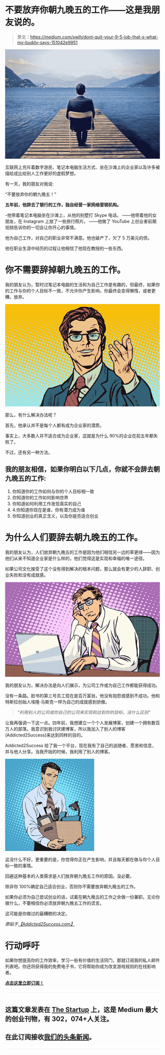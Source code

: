 # 不要放弃你朝九晚五的工作——这是我朋友说的。

> 原文：<https://medium.com/swlh/dont-quit-your-9-5-job-that-s-what-my-buddy-says-151042e9951>

![](img/b127d29db26dfa9d6403c7fe860a6e82.png)

互联网上充斥着数字游民、笔记本电脑生活方式、坐在沙滩上的企业家以及许多被描绘成比给别人工作更好的虚假梦想。

有一天，我的朋友对我说:

“不要放弃你的朝九晚五！”

**五年前，他辞去了银行的工作，独自经营一家网络营销机构。**

-他带着笔记本电脑坐在沙滩上，从他的别墅打 Skype 电话。
——他带着他的女朋友，在 Instagram 上放了一些旅行照片。
——他做了 YouTube 上创业者前期视频告诉你的一切会让你开心的事情。

他为自己工作，对自己的职业非常不满意。他也破产了，欠了 5 万美元的债。

他在职业生涯中经历的过程让他相信了他现在教授的一些东西。

# 你不需要辞掉朝九晚五的工作。

我的朋友认为，暂时过笔记本电脑的生活和为自己工作是有趣的，但最终，如果你的工作与你的个人目标不一致，不允许你产生影响，你最终会变得懒惰，或者更糟，放弃。

![](img/f4ff5cba6496859128d890fe490d1de7.png)

那么，有什么解决办法呢？

首先，他承认并不是每个人都有成为企业家的潜质。

事实上，大多数人并不适合成为企业家，这就是为什么 90%的企业在前五年都失败了。

不过，还有另一种方法。

## 我的朋友相信，如果你明白以下几点，你就不会辞去朝九晚五的工作:

1.  你知道你的工作如何与你的个人目标相一致
2.  你知道你的工作如何影响世界
3.  你知道如何利用工作发现真实的自己
4.  4.你知道你现在是谁，你有潜力成为谁
5.  你知道创业的真正含义，以及你是否适合创业

# 为什么人们要辞去朝九晚五的工作。

我的朋友认为，人们放弃朝九晚五的工作是因为他们相信另一边的草更绿——因为他们从来不知道企业家是什么样的，他们觉得这是实现和幸福的唯一途径。

如果公司文化接受了这个没有得到解决的根本问题，那么就会有更少的人辞职、创业失败和没有成就感。

![](img/ac3b4c7b3cfd63da016a01b30dab0378.png)

我的朋友认为，解决办法是向人们展示，为公司工作或为自己工作都能获得成功。

没有一条路。脸书的第三号员工现在是百万富翁，他没有抱怨或感到不成功。他和特斯拉创始人埃隆·马斯克一样为自己的成就感到骄傲。

> *“利用别人的公司或你自己的公司来实现和达到你的目标，没什么区别”*

让我再强调一下这一点。四年前，我想建立一个个人发展博客，创建一个拥有数百万人的部落。我意识到我讨厌建博客，所以我加入了别人的博客(Addicted2Success)来达到同样的目的。

Addicted2Success 给了我一个平台，现在我有了自己的追随者、愿景和信息，并与他人分享。当我开始的时候，我利用了别人的博客。

![](img/8b4e8b889368921146b86b98ed340537.png)

这没什么不好。更重要的是，你觉得你正在产生影响，并且每天都在做与你个人目标一致的事情。

回避这种基本的人类需求是人们放弃朝九晚五工作的原因。没必要。

除非你 100%确定自己适合创业，否则你不需要放弃朝九晚五的工作。

如果你必须为自己尝试创业的话，试着在朝九晚五的工作之余做一份兼职。无论你做什么，不要相信你必须放弃朝九晚五工作的谎言。

这可能是你做过的最糟糕的决定。

*原贴于*[*【Addicted2Success.com】*](https://addicted2success.com/entrepreneur-profile/dont-quit-your-9-5-job-thats-what-my-buddy-says/)

# 行动呼吁

如果你想提高你的工作效率，学习一些有价值的生活窍门，那就订阅我的私人邮件列表吧。你还将获得我的免费电子书，它将帮助你成为改变游戏规则的在线影响者。

[**点击这里立即订阅！**](http://timdenning.net/free-ebook)

![](img/731acf26f5d44fdc58d99a6388fe935d.png)

## 这篇文章发表在 [The Startup](https://medium.com/swlh) 上，这是 Medium 最大的创业刊物，有 302，074+人关注。

## 在此订阅接收[我们的头条新闻](http://growthsupply.com/the-startup-newsletter/)。

![](img/731acf26f5d44fdc58d99a6388fe935d.png)